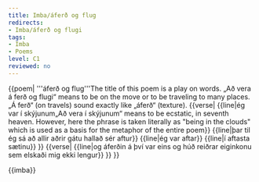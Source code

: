 ```yaml
---
title: Imba/áferð og flug
redirects:
- Imba/áferð og flugi
tags:
- Imba
- Poems
level: C1
reviewed: no
---
```


<Book>

{{poem|
'''áferð og flug'''<note>The title of this poem is a play on words. „Að vera á ferð og flugi“ means to be on the move or to be traveling to many places. „Á ferð“ (on travels) sound exactly like „áferð“ (texture).</note>
{{verse|
{{line|ég var í skýjunum<note>„Að vera í skýjunum“ means to be ecstatic, in seventh heaven. However, here the phrase is taken literally as "being in the clouds" which is used as a basis for the metaphor of the entire poem</note>}}
{{line|þar til ég sá að allir aðrir gátu hallað sér aftur}}
{{line|ég var aftar}}
{{line|í aftasta sætinu}}
}}
{{verse|
{{line|og áferðin á því var eins og húð reiðrar eiginkonu sem elskaði mig ekki lengur}}
}}
}}

</Book>

{{imba}}

